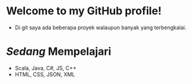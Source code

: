 # Welcome to my GitHub profile!
- Di git saya ada beberapa proyek walaupun banyak yang terbengkalai.
# _Sedang_ Mempelajari
- Scala, Java, C#, JS, C++
- HTML, CSS, JSON, XML
<!---
unikub0/unikub0 is a ✨ special ✨ repository because its `README.md` (this file) appears on your GitHub profile.
You can click the Preview link to take a look at your changes.
--->
